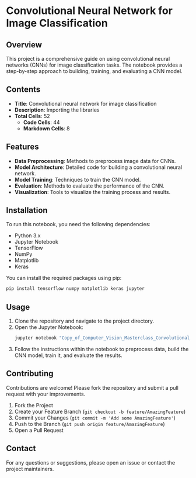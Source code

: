 

# Convolutional Neural Network for Image Classification

## Overview

This project is a comprehensive guide on using convolutional neural networks (CNNs) for image classification tasks. The notebook provides a step-by-step approach to building, training, and evaluating a CNN model.

## Contents

- **Title**: Convolutional neural network for image classification
- **Description**: Importing the libraries
- **Total Cells**: 52
  - **Code Cells**: 44
  - **Markdown Cells**: 8

## Features

- **Data Preprocessing**: Methods to preprocess image data for CNNs.
- **Model Architecture**: Detailed code for building a convolutional neural network.
- **Model Training**: Techniques to train the CNN model.
- **Evaluation**: Methods to evaluate the performance of the CNN.
- **Visualization**: Tools to visualize the training process and results.

## Installation

To run this notebook, you need the following dependencies:

- Python 3.x
- Jupyter Notebook
- TensorFlow
- NumPy
- Matplotlib
- Keras

You can install the required packages using pip:

```bash
pip install tensorflow numpy matplotlib keras jupyter
```

## Usage

1. Clone the repository and navigate to the project directory.
2. Open the Jupyter Notebook:
    ```bash
    jupyter notebook "Copy_of_Computer_Vision_Masterclass_Convolutional_neural_network_for_image_classification_ORIGINAL.ipynb"
    ```
3. Follow the instructions within the notebook to preprocess data, build the CNN model, train it, and evaluate the results.

## Contributing

Contributions are welcome! Please fork the repository and submit a pull request with your improvements.

1. Fork the Project
2. Create your Feature Branch (`git checkout -b feature/AmazingFeature`)
3. Commit your Changes (`git commit -m 'Add some AmazingFeature'`)
4. Push to the Branch (`git push origin feature/AmazingFeature`)
5. Open a Pull Request

## Contact

For any questions or suggestions, please open an issue or contact the project maintainers.
